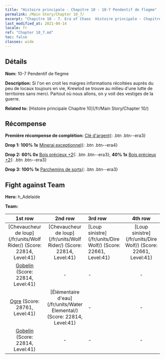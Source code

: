 ```yaml
---
title: "Histoire principale - Chapitre 10 - 10-7 Pendentif de flegme"
permalink: /Main Story/Chapter 10_7/
excerpt: "Chapitre 10 - 7. Era of Chaos  Histoire principale - Chapitre 10_7. 10-7 Pendentif de flegme"
last_modified_at: 2021-04-14
locale: fr
ref: "Chapter 10_7.md"
toc: false
classes: wide
---
```


## Détails

 **Nom:** 10-7 Pendentif de flegme

 **Description:** Si l'on en croit les maigres informations récoltées auprès du peu de locaux toujours en vie, Krewlod se trouve au milieu d'une lutte de territoires sans merci. Partout où nous allons, on y voit des vestiges de la guerre.

 **Related to:** [Histoire principale Chapitre 10](/fr/Main Story/Chapter 10/)

## Récompense

 **Première récompense de complétion:** [Clé d'argent](/fr/Items/con_693/){: .btn .btn--era3}

 **Drop 1:** **100% 1x** [Minerai exceptionnel](/fr/Items/mat_33/){: .btn .btn--era4}

 **Drop 2:** **60% 0x** [Bois précieux +2](/fr/Items/mat_27/){: .btn .btn--era3}, **40% 1x** [Bois précieux +2](/fr/Items/mat_27/){: .btn .btn--era3}

 **Drop 3:** **100% 1x** [Parchemins de sorts](/fr/Items/con_694/){: .btn .btn--era3}


## Fight against Team
 **Hero:** h_Adelaide

 **Team:**


  | 1st row | 2nd row | 3rd row | 4th row |
  |:----:|:----:|:----|:----:|
  | [Chevaucheur de loup](/fr/units/Wolf Rider/) (Score: 22814, Level:41)  | [Chevaucheur de loup](/fr/units/Wolf Rider/) (Score: 22814, Level:41)  | [Loup sinistre](/fr/units/Dire Wolf/) (Score: 22661, Level:41)  | [Loup sinistre](/fr/units/Dire Wolf/) (Score: 22661, Level:41)  |
  | [Gobelin](/fr/units/Goblin/) (Score: 22814, Level:41)  | - | - | - |
  | [Ogre](/fr/units/Ogre/) (Score: 28761, Level:41)  | [Élémentaire d'eau](/fr/units/Water Elemental/) (Score: 22814, Level:41)  | - | - |
  | [Gobelin](/fr/units/Goblin/) (Score: 22814, Level:41)  | - | - | - |


